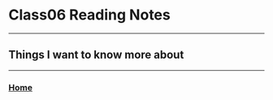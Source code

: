 # Class06 Reading Notes

----
## Things I want to know more about


---
### [Home](https://github.com/MISalz/301_Reading_Notes)